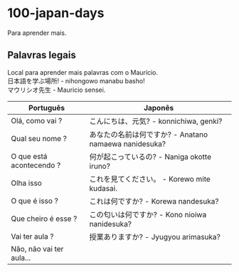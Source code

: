 # 100-japan-days
Para aprender mais.


## Palavras legais

Local para aprender mais palavras com o Maurício.  
日本語を学ぶ場所! - nihongowo manabu basho!  
マウリシオ先生 - Mauricio sensei.

| Português | Japonês |
|-----------|---------|
|  Olá, como vai ?       | こんにちは、元気? - konnichiwa, genki? |
| Qual seu nome ?          | あなたの名前は何ですか? - Anatano namaewa nanidesuka? |
| O que está acontecendo ?          | 何が起こっているの? - Naniga okotte iruno? |
| Olha isso          | これを見てください。 - Korewo mite kudasai. |
| O que é isso ?          | これは何ですか? - Korewa nandesuka? |
| Que cheiro é esse ?     | この匂いは何ですか? - Kono nioiwa nanidesuka? |
| Vai ter aula ?          | 授業ありますか? - Jyugyou arimasuka? |
|Não, não vai ter aula...||

